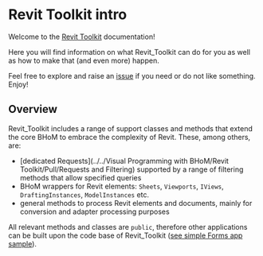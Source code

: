 # Revit Toolkit intro

Welcome to the [Revit Toolkit](https://github.com/BHoM/Revit_Toolkit/) documentation! 

Here you will find information on what Revit_Toolkit can do for you as well as how to make that (and even more) happen. 

Feel free to explore and raise an [issue](https://github.com/BHoM/Revit_Toolkit/issues) if you need or do not like something. Enjoy!

## Overview
Revit_Toolkit includes a range of support classes and methods that extend the core BHoM to embrace the complexity of Revit. These, among others, are:

- [dedicated Requests](../../Visual Programming with BHoM/Revit Toolkit/Pull/Requests and Filtering) supported by a range of filtering methods that allow specified queries
- BHoM wrappers for Revit elements: `Sheets`, `Viewports`, `IViews`, `DraftingInstances`, `ModelInstances` etc.
- general methods to process Revit elements and documents, mainly for conversion and adapter processing purposes

All relevant methods and classes are `public`, therefore other applications can be built upon the code base of Revit_Toolkit ([see simple Forms app sample](https://github.com/BHoM/samples/tree/master/Revit_Toolkit/C%23)).